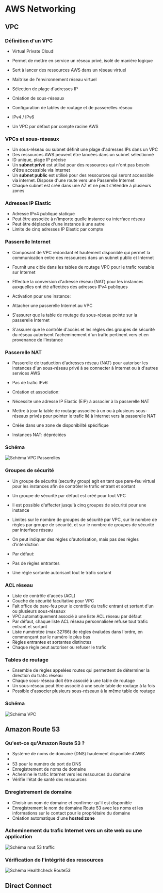 # AWS Networking

## VPC

### Définition d'un VPC

 - Virtual Private Cloud
 - Permet de mettre en service un réseau privé, isolé de manière logique
 - Sert à lancer des ressources AWS dans un réseau virtuel 
 - Maîtrise de l'environnement réseau virtuel

  - Sélection de plage d'adresses IP
  - Création de sous-réseaux 
  - Configuration de tables de routage et de passerelles réseau
  - IPv4 / IPv6
  - Un VPC par défaut par compte racine AWS

### VPCs et sous-réseaux

 - Un sous-réseau ou subnet définit une plage d'adresses IPs dans un VPC
 - Des ressources AWS peuvent être lancées dans un subnet sélectionné
 - ID unique, plage IP précise
 - Un **subnet privé** est utilisé pour des ressources qui n'ont pas besoin d'être accessible via internet
 - Un **subnet public** est utilisé pour des ressources qui seront accessible via internet. Dispose d'une route vers une Passerelle Internet
 - Chaque subnet est créé dans une AZ et ne peut s'étendre à plusieurs zones

### Adresses IP Elastic

 -  Adresse IPv4 publique statique
 - Peut être associée à n'importe quelle instance ou interface réseau
 - Peut être déplacée d'une instance à une autre
 - Limite de cinq adresses IP Elastic par compte

### Passerelle Internet 

 - Composant de VPC redondant et hautement disponible qui permet la communication entre des ressources dans un subnet public et Internet
 - Fournit une cible dans les tables de routage VPC pour le trafic routable sur Internet
 - Effectue la conversion d'adresse réseau (NAT) pour les instances auxquelles ont été affectées des adresses IPv4 publiques
 - Activation pour une instance:

  - Attacher une passerelle Internet au VPC
  - S'assurer que la table de routage du sous-réseau pointe sur la passerelle Internet
  - S'assurer que le contrôle d'accès et les règles des groupes de sécurité du réseau autorisent l'acheminement d'un trafic pertinent vers et en provenance de l'instance

### Passerelle NAT

 - Passerelle de traduction d'adresses réseau (NAT) pour autoriser les instances d'un sous-réseau privé à se connecter à Internet ou à d'autres services AWS
 - Pas de trafic IPv6
 - Création et association: 

  - Nécessite une adresse IP Elastic (EIP) à associer à la passerelle NAT
  - Mettre à jour la table de routage associée à un ou à plusieurs sous-réseaux privés pour pointer le trafic lié à Internet vers la passerelle NAT
  - Créée dans une zone de disponibilité spécifique

 - Instances NAT: dépréciées 

### Schéma

![Schéma VPC Passerelles](https://docs.aws.amazon.com/fr_fr/vpc/latest/userguide/images/nat-gateway-diagram.png)

### Groupes de sécurité

 - Un groupe de sécurité (security group) agit en tant que pare-feu virtuel pour les instances afin de contrôler le trafic entrant et sortant
 - Un groupe de sécurité par défaut est créé pour tout VPC
 - Il est possible d'affecter jusqu'à cinq groupes de sécurité pour une instance
 - Limites sur le nombre de groupes de sécurité par VPC, sur le nombre de règles par groupe de sécurité, et sur le nombre de groupes de sécurité par interface réseau
 - On peut indiquer des règles d'autorisation, mais pas des règles d'interdiction
 - Par défaut:

  - Pas de règles entrantes
  - Une règle sortante autorisant tout le trafic sortant

### ACL réseau

- Liste de contrôle d'accès (ACL) 
- Couche de sécurité facultative pour VPC
- Fait office de pare-feu pour le contrôle du trafic entrant et sortant d'un ou plusieurs sous-réseaux
- VPC automatiquement associé à une liste ACL réseau par défaut
- Par défaut, chaque liste ACL réseau personnalisée refuse tout trafic entrant et sortant 
- Liste numérotée (max 32766) de règles évaluées dans l'ordre, en commençant par le numéro le plus bas 
- Règles entrantes et sortantes distinctes
- Chaque règle peut autoriser ou refuser le trafic

### Tables de routage

 - Ensemble de règles appelées routes qui permettent de déterminer la direction du trafic réseau
 - Chaque sous-réseau doit être associé à une table de routage
 - Un sous-réseau peut être associé à une seule table de routage à la fois
 - Possible d'associer plusieurs sous-réseaux à la même table de routage

### Schéma

![Schéma VPC](https://docs.aws.amazon.com/fr_fr/vpc/latest/userguide/images/custom-route-table-diagram.png)

## Amazon Route 53

### Qu'est-ce qu'Amazon Route 53 ?

 - Système de noms de domaine (DNS) hautement disponible d'AWS
 - 
 - 53 pour le numéro de port de DNS
 - Enregistrement de noms de domaine
 - Achemine le trafic Internet vers les ressources du domaine
 - Vérifie l'état de santé des ressources

### Enregistrement de domaine

 - Choisir un nom de domaine et confirmer qu'il est disponible
 - Enregistrement le nom de domaine Route 53 avec les noms et les informations sur le contact pour le propriétaire du domaine
 - Création automatique d'une **hosted zone**

### Acheminement du trafic Internet vers un site web ou une application

![Schéma rout 53 traffic](https://docs.aws.amazon.com/fr_fr/Route53/latest/DeveloperGuide/images/how-route-53-routes-traffic.png)

### Vérification de l'intégrité des ressources

![Schéma Healthcheck Route53](https://docs.aws.amazon.com/fr_fr/Route53/latest/DeveloperGuide/images/how-health-checks-work.png)


## Direct Connect

